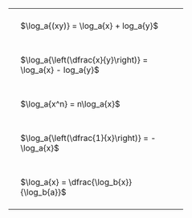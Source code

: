 ---
---

#  
<br>
<style type="text/css">
#T_06a55 th.col_heading {
  text-align: left;
  font-size: 1em;
}
#T_06a55 td {
  text-align: left;
  font-size: 1em;
  padding: 1.5em;
}
#T_06a55_row0_col0, #T_06a55_row1_col0, #T_06a55_row2_col0, #T_06a55_row3_col0, #T_06a55_row4_col0 {
  width: 300px;
  white-space: pre-wrap;
}
</style>
<table id="T_06a55">
  <thead>
  </thead>
  <tbody>
    <tr>
      <td id="T_06a55_row0_col0" class="data row0 col0" >$\log_a{(xy)} = \log_a{x} + log_a{y}$</td>
    </tr>
    <tr>
      <td id="T_06a55_row1_col0" class="data row1 col0" >$\log_a{\left(\dfrac{x}{y}\right)} = \log_a{x} - log_a{y}$</td>
    </tr>
    <tr>
      <td id="T_06a55_row2_col0" class="data row2 col0" >$\log_a{x^n} = n\log_a{x}$</td>
    </tr>
    <tr>
      <td id="T_06a55_row3_col0" class="data row3 col0" >$\log_a{\left(\dfrac{1}{x}\right)} = -\log_a{x}$</td>
    </tr>
    <tr>
      <td id="T_06a55_row4_col0" class="data row4 col0" >$\log_a{x} = \dfrac{\log_b{x}}{\log_b{a}}$</td>
    </tr>
  </tbody>
</table>
